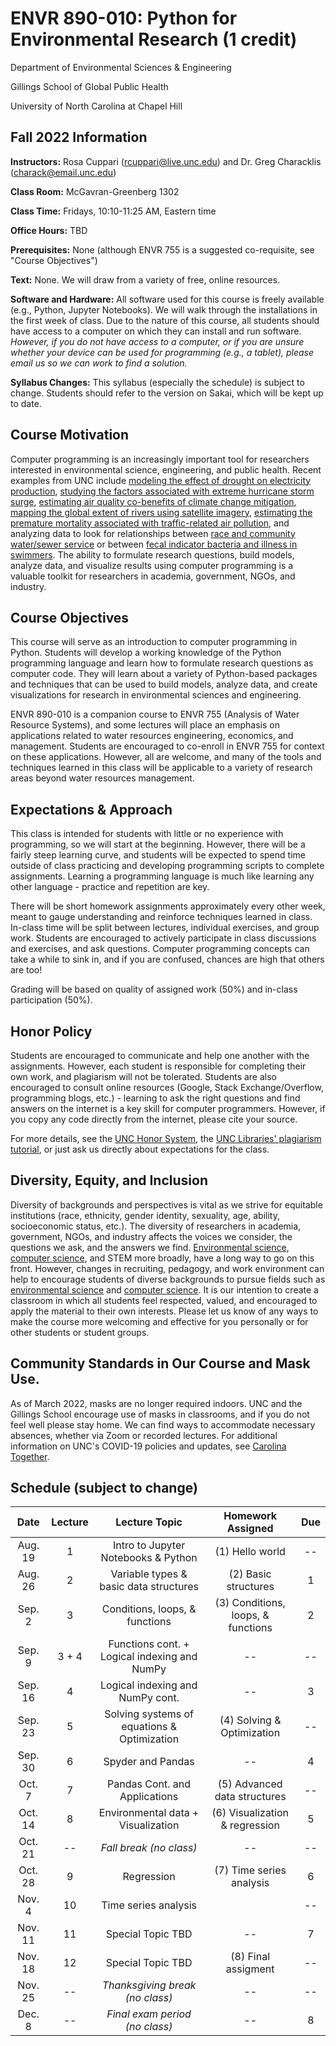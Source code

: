# ENVR 890-010: Python for Environmental Research (1 credit)
Department of Environmental Sciences & Engineering

Gillings School of Global Public Health

University of North Carolina at Chapel Hill

## Fall 2022 Information

**Instructors:** Rosa Cuppari (rcuppari@live.unc.edu) and Dr. Greg Characklis (charack@email.unc.edu)

**Class Room:** McGavran-Greenberg 1302

**Class Time:** Fridays, 10:10-11:25 AM, Eastern time

**Office Hours:** TBD

**Prerequisites:** None (although ENVR 755 is a suggested co-requisite, see "Course Objectives")

**Text:** None. We will draw from a variety of free, online resources.

**Software and Hardware:** All software used for this course is freely available (e.g., Python, Jupyter Notebooks). We will walk through the installations in the first week of class. Due to the nature of this course, all students should have access to a computer on which they can install and run software. *However, if you do not have access to a computer, or if you are unsure whether your device can be used for programming (e.g., a tablet), please email us so we can work to find a solution.*

**Syllabus Changes:** This syllabus (especially the schedule) is subject to change. Students should refer to the version on Sakai, which will be kept up to date.


## Course Motivation

Computer programming is an increasingly important tool for researchers interested in environmental science, engineering, and public health. Recent examples from UNC include [modeling the effect of drought on electricity production](https://iopscience.iop.org/article/10.1088/1748-9326/ab9db1/pdf), [studying the factors associated with extreme hurricane storm surge](https://multires.eos.ncsu.edu/ccht-ccee-ncsu-edu/wp-content/uploads/sites/10/2014/04/CE2014.pdf), [estimating air quality co-benefits of climate change mitigation](https://www.ncbi.nlm.nih.gov/pmc/articles/PMC5920560/), [mapping the global extent of rivers using satellite imagery](https://science.sciencemag.org/content/361/6402/585), [estimating the premature mortality associated with traffic-related air pollution](https://onlinelibrary.wiley.com/doi/pdf/10.1111/risa.12775?casa_token=ysuQ35yIV0wAAAAA:pwcwu9xMUnYr-kaDFlUZV6l5RHl7JoR7CkC53pMWYycwETH-S2ShzmSryyYUXlmJ64UrHQOu8KlxgLWi), and analyzing data to look for relationships between [race and community water/sewer service](https://journals.plos.org/plosone/article/file?id=10.1371/journal.pone.0193225&type=printable) or between [fecal indicator bacteria and illness in swimmers](https://link.springer.com/article/10.1186/s12940-017-0308-3). The ability to formulate research questions, build models, analyze data, and visualize results using computer programming is a valuable toolkit for researchers in academia, government, NGOs, and industry. 

## Course Objectives

This course will serve as an introduction to computer programming in Python. Students will develop a working knowledge of the Python programming language and learn how to formulate research questions as computer code. They will learn about a variety of Python-based packages and techniques that can be used to build models, analyze data, and create visualizations for research in environmental sciences and engineering.

ENVR 890-010 is a companion course to ENVR 755 (Analysis of Water Resource Systems), and some lectures will place an emphasis on applications related to water resources engineering, economics, and management. Students are encouraged to co-enroll in ENVR 755 for context on these applications. However, all are welcome, and many of the tools and techniques learned in this class will be applicable to a variety of research areas beyond water resources management.

## Expectations & Approach

This class is intended for students with little or no experience with programming, so we will start at the beginning. However, there will be a fairly steep learning curve, and students will be expected to spend time outside of class practicing and developing programming scripts to complete assignments. Learning a programming language is much like learning any other language - practice and repetition are key. 

There will be short homework assignments approximately every other week, meant to gauge understanding and reinforce techniques learned in class. In-class time will be split between lectures, individual exercises, and group work. Students are encouraged to actively participate in class discussions and exercises, and ask questions. Computer programming concepts can take a while to sink in, and if you are confused, chances are high that others are too!

Grading will be based on quality of assigned work (50%) and in-class participation (50%).

## Honor Policy

Students are encouraged to communicate and help one another with the assignments. However, each student is responsible for completing their own work, and plagiarism will not be tolerated. Students are also encouraged to consult online resources (Google, Stack Exchange/Overflow, programming blogs, etc.) - learning to ask the right questions and find answers on the internet is a key skill for computer programmers. However, if you copy any code directly from the internet, please cite your source.

For more details, see the [UNC Honor System](https://studentconduct.unc.edu/honor-system), the [UNC Libraries' plagiarism tutorial](https://guides.lib.unc.edu/plagiarism), or just ask us directly about expectations for the class.

## Diversity, Equity, and Inclusion

Diversity of backgrounds and perspectives is vital as we strive for equitable institutions (race, ethnicity, gender identity, sexuality, age, ability, socioeconomic status, etc.). The diversity of researchers in academia, government, NGOs, and industry affects the voices we consider, the questions we ask, and the answers we find. [Environmental science](https://diverseeducation.com/article/166456/), [computer science](https://www.wired.com/story/computer-science-graduates-diversity/), and STEM more broadly, have a long way to go on this front. However, changes in recruiting, pedagogy, and work environment can help to encourage students of diverse backgrounds to pursue fields such as [environmental science](https://therevelator.org/colleges-minority-students-environment/) and [computer science](https://www.inc.com/kimberly-weisul/how-harvey-mudd-college-achieved-gender-parity-computer-science-engineering-physics.html). It is our intention to create a classroom in which all students feel respected, valued, and encouraged to apply the material to their own interests. Please let us know of any ways to make the course more welcoming and effective for you personally or for other students or student groups.

## Community Standards in Our Course and Mask Use.

As of March 2022, masks are no longer required indoors. UNC and the Gillings School encourage use of masks in classrooms, and if you do not feel well please stay home. We can find ways to accommodate necessary absences, whether via Zoom or recorded lectures. For additional information on UNC's COVID-19 policies and updates, see [Carolina Together](https://carolinatogether.unc.edu/).

## Schedule (subject to change)

| Date     | Lecture | Lecture Topic 				    | Homework Assigned                             | Due   |
| :------: | :-----: | :------------------------------------------: | :-------------------------:       | :---: |
| Aug. 19  | 1       | Intro to Jupyter Notebooks & Python          | (1) Hello world                   | -- |
| Aug. 26  | 2 	     | Variable types & basic data structures 	    | (2) Basic structures              | 1  |
| Sep. 2   | 3       | Conditions, loops, & functions               | (3) Conditions, loops, & functions| 2  |
| Sep. 9   | 3 + 4   | Functions cont. + Logical indexing and NumPy | --                                | -- |
| Sep. 16  | 4       | Logical indexing and NumPy cont.             | --                                | 3  |
| Sep. 23  | 5       | Solving systems of equations & Optimization  | (4) Solving & Optimization        | -- |
| Sep. 30  | 6       | Spyder and Pandas                            | --                                | 4  |
| Oct. 7   | 7       | Pandas Cont. and Applications                | (5) Advanced data structures      | -- |
| Oct. 14  | 8       | Environmental data + Visualization           | (6) Visualization & regression    | 5  |
| Oct. 21  | --      | *Fall break (no class)*                      | --                                | -- |
| Oct. 28  | 9       | Regression          		  	                | (7) Time series analysis          | 6  |
| Nov. 4   | 10      | Time series analysis                         |   			                    | -- |
| Nov. 11  | 11	     | Special Topic TBD                            | --                                | 7  |
| Nov. 18  | 12	     | Special Topic TBD                   	        | (8) Final assigment               | -- |
| Nov. 25  | --	     | *Thanksgiving break (no class)*              | --                                | -- |
| Dec. 8   | --	     | *Final exam period (no class)*        	    | --                                | 8  |



